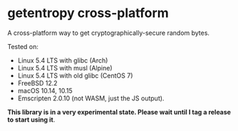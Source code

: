 # getentropy cross-platform

A cross-platform way to get cryptographically-secure random bytes.

Tested on:

- Linux 5.4 LTS with glibc (Arch)
- Linux 5.4 LTS with musl (Alpine)
- Linux 5.4 LTS with old glibc (CentOS 7)
- FreeBSD 12.2
- macOS 10.14, 10.15
- Emscripten 2.0.10 (not WASM, just the JS output).

**This library is in a very experimental state. Please wait until I tag a
release to start using it**.
